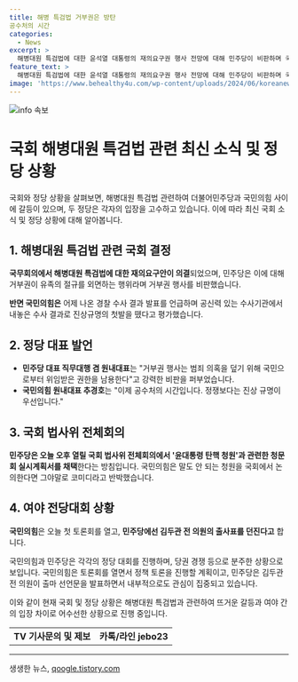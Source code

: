 ```yaml
---
title: 해병 특검법 거부권은 방탄
공수처의 시간
categories:
  - News
excerpt: >
  해병대원 특검법에 대한 윤석열 대통령의 재의요구권 행사 전망에 대해 민주당이 비판하며 국회로 진상규명을 촉구하고 있는 가운데, 국민의힘이 이를 반박하고 있습니다. 또한, 국민의힘과 민주당의 전당대회도 뜨거운 상황이 이어지고 있는 가운데, 후보들 간의 공방이 예고되고 있습니다. 이재명 전 대표는 내일 연임 도전을 공식 선언할 계획이며, 이에 대한 기대감이 높아지고 있습니다. (총 148자)
feature_text: >
  해병대원 특검법에 대한 윤석열 대통령의 재의요구권 행사 전망에 대해 민주당이 비판하며 국회로 진상규명을 촉구하고 있는 가운데, 국민의힘이 이를 반박하고 있습니다. 또한, 국민의힘과 민주당의 전당대회도 뜨거운 상황이 이어지고 있는 가운데, 후보들 간의 공방이 예고되고 있습니다. 이재명 전 대표는 내일 연임 도전을 공식 선언할 계획이며, 이에 대한 기대감이 높아지고 있습니다. (총 148자)
image: 'https://www.behealthy4u.com/wp-content/uploads/2024/06/koreanews.jpg'
---
```


<p><img src="https://www.behealthy4u.com/wp-content/uploads/2024/06/koreanews.jpg" alt="info 속보" /></p>

<h1>국회 해병대원 특검법 관련 최신 소식 및 정당 상황</h1>

<p data-ke-size="size16">국회와 정당 상황을 살펴보면, 해병대원 특검법 관련하여 더불어민주당과 국민의힘 사이에 갈등이 있으며, 두 정당은 각자의 입장을 고수하고 있습니다. 이에 따라 최신 국회 소식 및 정당 상황에 대해 알아봅니다.</p>

<h2>1. 해병대원 특검법 관련 국회 결정</h2>

<p><b>국무회의에서 해병대원 특검법에 대한 재의요구안이 의결</b>되었으며, 민주당은 이에 대해 거부권이 유족의 절규를 외면하는 행위라며 거부권 행사를 비판했습니다.</p>

<p><b>반면 국민의힘은</b> 어제 나온 경찰 수사 결과 발표를 언급하며 공신력 있는 수사기관에서 내놓은 수사 결과로 진상규명의 첫발을 뗐다고 평가했습니다.</p>

<h2>2. 정당 대표 발언</h2>

<ul>
  <li><b>민주당 대표 직무대행 겸 원내대표</b>는 "거부권 행사는 범죄 의혹을 덮기 위해 국민으로부터 위임받은 권한을 남용한다"고 강력한 비판을 퍼부었습니다.</li>
  <li><b>국민의힘 원내대표 추경호</b>는 "이제 공수처의 시간입니다. 정쟁보다는 진상 규명이 우선입니다."</li>
</ul>

<h2>3. 국회 법사위 전체회의</h2>

<p><b>민주당은 오늘 오후 열릴 국회 법사위 전체회의에서 '윤대통령 탄핵 청원'과 관련한 청문회 실시계획서를 채택</b>한다는 방침입니다. 국민의힘은 말도 안 되는 청원을 국회에서 논의한다면 그야말로 코미디라고 반박했습니다.</p>

<h2>4. 여야 전당대회 상황</h2>

<p><b>국민의힘</b>은 오늘 첫 토론회를 열고, <b>민주당에선 김두관 전 의원의 출사표를 던진다고</b> 합니다.</p>

<p>국민의힘과 민주당은 각각의 정당 대회를 진행하며, 당권 경쟁 등으로 분주한 상황으로 보입니다. 국민의힘은 토론회를 열면서 정책 토론을 진행할 계획이고, 민주당은 김두관 전 의원이 출마 선언문을 발표하면서 내부적으로도 관심이 집중되고 있습니다.</p>

<p>이와 같이 현재 국회 및 정당 상황은 해병대원 특검법과 관련하여 뜨거운 갈등과 여야 간의 입장 차이로 어수선한 상황으로 진행 중입니다.</p>

<table>
  <tr>
    <td style="text-align: center; height: 17px;"><b>TV 기사문의 및 제보</b></td>
    <td style="text-align: center; height: 17px;"><b>카톡/라인 jebo23</b></td>
  </tr>
</table>

<hr>
생생한 뉴스, <a href="https://qoogle.tistory.com" rel="dofollow">qoogle.tistory.com</a>


